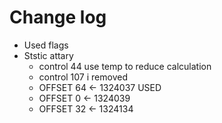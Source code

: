 # Change log

- Used flags
- Ststic attary
  - control 44 use temp to reduce calculation
  - control 107 i removed
  - OFFSET 64 <- 1324037 USED
  - OFFSET  0 <- 1324039
  - OFFSET 32 <- 1324134